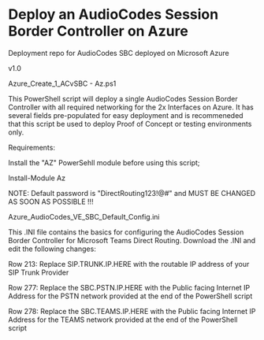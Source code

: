 # Deploy an AudioCodes Session Border Controller on Azure
Deployment repo for AudioCodes SBC deployed on Microsoft Azure

v1.0

Azure_Create_1_ACvSBC - Az.ps1

This PowerShell script will deploy a single AudioCodes Session Border Controller with all required networking for the 2x Interfaces on Azure. It has several fields pre-populated for easy deployment and is recommeneded that this script be used to deploy Proof of Concept or testing environments only.

Requirements:

Install the "AZ" PowerSehll module before using this script;

Install-Module Az

NOTE: Default password is "DirectRouting123!@#" and MUST BE CHANGED AS SOON AS POSSIBLE !!!



Azure_AudioCodes_VE_SBC_Default_Config.ini

This .INI file contains the basics for configuring the AudioCodes Session Border Controller for Microsoft Teams Direct Routing. Download the .INI and edit the following changes:

Row 213: Replace SIP.TRUNK.IP.HERE with the routable IP address of your SIP Trunk Provider

Row 277: Replace the SBC.PSTN.IP.HERE with the Public facing Internet IP Address for the PSTN network provided at the end of the PowerShell script

Row 278: Replace the SBC.TEAMS.IP.HERE with the Public facing Internet IP Address for the TEAMS network provided at the end of the PowerShell script
